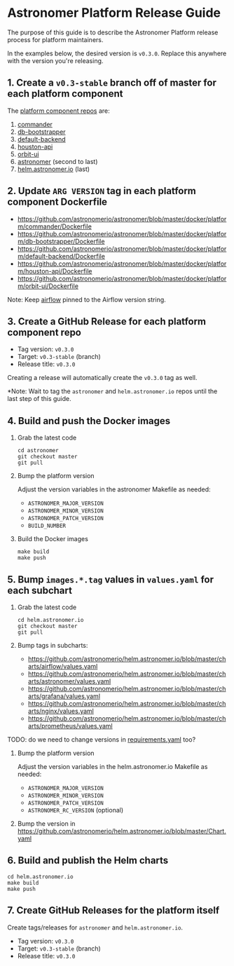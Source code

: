 # Astronomer Platform Release Guide

The purpose of this guide is to describe the Astronomer Platform release process for platform maintainers.

In the examples below, the desired version is `v0.3.0`.  Replace this anywhere with the version you're releasing.

## 1. Create a `v0.3-stable` branch off of master for each platform component

The [platform component repos](https://github.com/astronomerio/astronomer/tree/master/docker/platform) are:

1. [commander](https://github.com/astronomerio/commander)
1. [db-bootstrapper](https://github.com/astronomerio/db-bootstrapper)
1. [default-backend](https://github.com/astronomerio/default-backend)
1. [houston-api](https://github.com/astronomerio/houston-api)
1. [orbit-ui](https://github.com/astronomerio/orbit-ui)
1. [astronomer](https://github.com/astronomerio/astronomer) (second to last)
1. [helm.astronomer.io](https://github.com/astronomerio/helm.astronomer.io) (last)

## 2. Update `ARG VERSION` tag in each platform component Dockerfile

- https://github.com/astronomerio/astronomer/blob/master/docker/platform/commander/Dockerfile
- https://github.com/astronomerio/astronomer/blob/master/docker/platform/db-bootstrapper/Dockerfile
- https://github.com/astronomerio/astronomer/blob/master/docker/platform/default-backend/Dockerfile
- https://github.com/astronomerio/astronomer/blob/master/docker/platform/houston-api/Dockerfile
- https://github.com/astronomerio/astronomer/blob/master/docker/platform/orbit-ui/Dockerfile

Note: Keep [airflow](https://github.com/astronomerio/astronomer/blob/master/docker/platform/airflow/Dockerfile) pinned to the Airflow version string.

## 3. Create a GitHub Release for each platform component repo

- Tag version: `v0.3.0`
- Target: `v0.3-stable` (branch)
- Release title: `v0.3.0`

Creating a release will automatically create the `v0.3.0` tag as well.

\*Note: Wait to tag the `astronomer` and `helm.astronomer.io` repos until the last step of this guide.

## 4. Build and push the Docker images

1. Grab the latest code

	```shell
	cd astronomer
	git checkout master
	git pull
	```

1. Bump the platform version

	Adjust the version variables in the astronomer Makefile as needed:

	- `ASTRONOMER_MAJOR_VERSION`
	- `ASTRONOMER_MINOR_VERSION`
	- `ASTRONOMER_PATCH_VERSION`
	- `BUILD_NUMBER`

1. Build the Docker images

	```shell
	make build
	make push
	```

## 5. Bump `images.*.tag` values in `values.yaml` for each subchart

1. Grab the latest code

	```shell
	cd helm.astronomer.io
	git checkout master
	git pull
	```

1. Bump tags in subcharts:

	- https://github.com/astronomerio/helm.astronomer.io/blob/master/charts/airflow/values.yaml
	- https://github.com/astronomerio/helm.astronomer.io/blob/master/charts/astronomer/values.yaml
	- https://github.com/astronomerio/helm.astronomer.io/blob/master/charts/grafana/values.yaml
	- https://github.com/astronomerio/helm.astronomer.io/blob/master/charts/nginx/values.yaml
	- https://github.com/astronomerio/helm.astronomer.io/blob/master/charts/prometheus/values.yaml

TODO: do we need to change versions in [requirements.yaml](https://github.com/astronomerio/helm.astronomer.io/blob/master/requirements.yaml) too?

1. Bump the platform version

	Adjust the version variables in the helm.astronomer.io Makefile as needed:

	- `ASTRONOMER_MAJOR_VERSION`
	- `ASTRONOMER_MINOR_VERSION`
	- `ASTRONOMER_PATCH_VERSION`
	- `ASTRONOMER_RC_VERSION` (optional)

1. Bump the version in https://github.com/astronomerio/helm.astronomer.io/blob/master/Chart.yaml

## 6. Build and publish the Helm charts

```shell
cd helm.astronomer.io
make build
make push
```

## 7. Create GitHub Releases for the platform itself

Create tags/releases for `astronomer` and `helm.astronomer.io`.

- Tag version: `v0.3.0`
- Target: `v0.3-stable` (branch)
- Release title: `v0.3.0`
